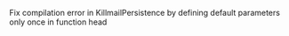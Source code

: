 Fix compilation error in KillmailPersistence by defining default parameters only once in function head
